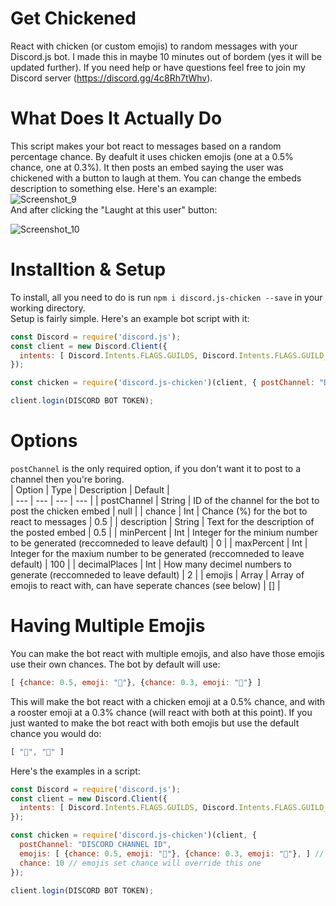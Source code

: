 # Get Chickened
React with chicken (or custom emojis) to random messages with your Discord.js bot. I made this in maybe 10 minutes out of bordem (yes it will be updated further). If you need help or have questions feel free to join my Discord server (https://discord.gg/4c8Rh7tWhv).

# What Does It Actually Do
This script makes your bot react to messages based on a random percentage chance. By deafult it uses chicken emojis (one at a 0.5% chance, one at 0.3%). It then posts an embed saying the user was chickened with a button to laugh at them. You can change the embeds description to something else. Here's an example:  
![Screenshot_9](https://user-images.githubusercontent.com/28911975/176108343-a5f6bcb8-9c59-47e7-9a65-23438dd8c6f6.png)  
And after clicking the "Laught at this user" button:  

![Screenshot_10](https://user-images.githubusercontent.com/28911975/176108510-fab52435-5223-45b5-9dfd-a936190381e1.png)

# Installtion & Setup
To install, all you need to do is run `npm i discord.js-chicken --save` in your working directory.  
Setup is fairly simple. Here's an example bot script with it:
```js
const Discord = require('discord.js');
const client = new Discord.Client({
  intents: [ Discord.Intents.FLAGS.GUILDS, Discord.Intents.FLAGS.GUILD_MESSAGES, Discord.Intents.FLAGS.GUILD_MESSAGE_REACTIONS ]
});

const chicken = require('discord.js-chicken')(client, { postChannel: "DISCORD CHANNEL ID" });

client.login(DISCORD BOT TOKEN);
```
# Options
`postChannel` is the only required option, if you don't want it to post to a channel then you're boring.  
| Option | Type | Description | Default |  
| --- | --- | --- | --- |
| postChannel | String | ID of the channel for the bot to post the chicken embed | null |
| chance | Int | Chance (%) for the bot to react to messages | 0.5 |
| description | String | Text for the description of the posted embed | 0.5 |
| minPercent | Int | Integer for the minium number to be generated (reccomneded to leave default) | 0 |
| maxPercent | Int | Integer for the maxium number to be generated (reccomneded to leave default) | 100 |
| decimalPlaces | Int | How many decimel numbers to generate (reccomneded to leave default) | 2 |
| emojis | Array | Array of emojis to react with, can have seperate chances (see below) | [] |

# Having Multiple Emojis
You can make the bot react with multiple emojis, and also have those emojis use their own chances. The bot by default will use: 
```js
[ {chance: 0.5, emoji: "🐔"}, {chance: 0.3, emoji: "🐓"} ]
```
This will make the bot react with a chicken emoji at a 0.5% chance, and with a rooster emoji at a 0.3% chance (will react with both at this point). If you just wanted to make the bot react with both emojis but use the default chance you would do:
```js
[ "🐔", "🐓" ]
```
Here's the examples in a script:
```js
const Discord = require('discord.js');
const client = new Discord.Client({
  intents: [ Discord.Intents.FLAGS.GUILDS, Discord.Intents.FLAGS.GUILD_MESSAGES, Discord.Intents.FLAGS.GUILD_MESSAGE_REACTIONS ]
});

const chicken = require('discord.js-chicken')(client, {
  postChannel: "DISCORD CHANNEL ID",
  emojis: [ {chance: 0.5, emoji: "🐔"}, {chance: 0.3, emoji: "🐓"}, ] // or [ "🐔", "🐓" ]
  chance: 10 // emojis set chance will override this one
});

client.login(DISCORD BOT TOKEN);
```
